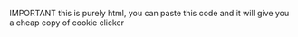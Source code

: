 IMPORTANT this is purely html, you can paste this code and it will give you a cheap copy of cookie clicker
